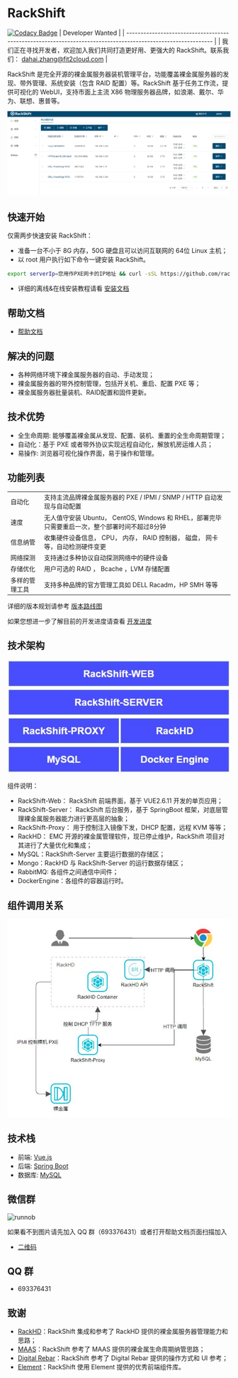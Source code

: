 # RackShift

[![Codacy Badge](https://api.codacy.com/project/badge/Grade/956d688c965044d49ec807817efd3ca0)](https://app.codacy.com/gh/rackshift/rackshift?utm_source=github.com&utm_medium=referral&utm_content=rackshift/rackshift&utm_campaign=Badge_Grade)
| Developer Wanted                                                                                             |
| ------------------------------------------------------------------------------------------------------------ |
| 我们正在寻找开发者，欢迎加入我们共同打造更好用、更强大的 RackShift。联系我们： [dahai.zhang@fit2cloud.com](mailto:dahai.zhang@fit2cloud.com) |

RackShift 是完全开源的裸金属服务器装机管理平台，功能覆盖裸金属服务器的发现、带外管理、系统安装（包含 RAID 配置）等。RackShift 基于任务工作流，提供可视化的 WebUI，支持市面上主流 X86 物理服务器品牌，如浪潮、戴尔、华为、联想、惠普等。

![runoob](docs/pic/rs-main.png)

## 快速开始

仅需两步快速安装 RackShift：
 * 准备一台不小于 8G 内存，50G 硬盘且可以访问互联网的 64位 Linux 主机；
 * 以 root 用户执行如下命令一键安装 RackShift。
```sh
export serverIp=您用作PXE网卡的IP地址 && curl -sSL https://github.com/rackshift/rackshift/releases/latest/download/quick_start.sh | sh
```
* 详细的离线&在线安装教程请看 [安装文档](https://rackshift-docs.fit2cloud.com/quick_start/)

## 帮助文档
- [帮助文档](https://rackshift-docs.fit2cloud.com/)

## 解决的问题
- 各种网络环境下裸金属服务器的自动、手动发现；
- 裸金属服务器的带外控制管理，包括开关机、重启、配置 PXE 等；
- 裸金属服务器批量装机、RAID配置和固件更新。

## 技术优势
  
- 全生命周期: 能够覆盖裸金属从发现、配置、装机、重置的全生命周期管理；
- 自动化：基于 PXE 或者带外协议实现远程自动化，解放机房运维人员；
- 易操作: 浏览器可视化操作界面，易于操作和管理。

## 功能列表

<table class="wrapped confluenceTable"><colgroup><col><col></colgroup><tbody><tr><td class="confluenceTd">自动化</td><td class="confluenceTd">支持主流品牌裸金属服务器的 PXE / IPMI / SNMP / HTTP 自动发现与自动配置</td></tr><tr><td class="confluenceTd">速度</td><td class="confluenceTd">无人值守安装 Ubuntu， CentOS, Windows 和 RHEL，部署完毕只需要重启一次，整个部署时间不超过8分钟</td></tr><tr><td colspan="1" class="confluenceTd">信息纳管</td><td colspan="1" class="confluenceTd">收集硬件设备信息， CPU， 内存， RAID 控制器， 磁盘， 网卡等，自动检测硬件变更</td></tr><tr><td colspan="1" class="confluenceTd">网络探测</td><td colspan="1" class="confluenceTd">支持通过多种协议自动探测网络中的硬件设备</td></tr><tr><td colspan="1" class="confluenceTd">存储优化</td><td colspan="1" class="confluenceTd">用户可选的 RAID ， Bcache ，LVM 存储配置</td></tr><tr><td colspan="1" class="confluenceTd">多样的管理工具</td><td colspan="1" class="confluenceTd">支持多种品牌的官方管理工具如 DELL Racadm，HP SMH 等等</td></tr></tbody></table>

详细的版本规划请参考 [版本路线图](https://github.com/rackshift/rackshift/blob/master/ROADMAP.md)  

如果您想进一步了解目前的开发进度请查看
[开发进度](https://github.com/rackshift/rackshift/projects/1)  

## 技术架构
![runoob](docs/pic/rs-structure.jpg)

组件说明：

- RackShift-Web： RackShift 前端界面，基于 VUE2.6.11 开发的单页应用；
- RackShift-Server： RackShift 后台服务，基于 SpringBoot 框架，对底层管理裸金属服务器能力进行更高层的抽象；
- RackShift-Proxy： 用于控制注入镜像下发，DHCP 配置，远程 KVM 等等；
- RackHD： EMC 开源的裸金属管理软件，现已停止维护，RackShift 项目对其进行了大量优化和集成；
- MySQL：RackShift-Server 主要运行数据的存储区；
- Mongo：RackHD 与 RackShift-Server 的运行数据存储区；
- RabbitMQ: 各组件之间通信中间件；
- DockerEngine：各组件的容器运行时。

## 组件调用关系
![runoob](docs/pic/rs-call2.jpg)

## 技术栈

- 前端: [Vue.js](https://vuejs.org/)
- 后端: [Spring Boot](https://www.tutorialspoint.com/spring_boot/spring_boot_introduction.htm)
- 数据库: [MySQL](https://www.mysql.com/)

## 微信群

![runnob](https://f2c-south.oss-cn-shenzhen.aliyuncs.com/RackHD-dont-del/RackShift/rs-21-03-08.png)  

如果看不到图片请先加入 QQ 群（693376431）或者打开帮助文档页面扫描加入
- [二维码](http://149.129.105.194:8081/about/)

## QQ 群
- 693376431

## 致谢

-  [RackHD](https://rackhd.github.io/)：RackShift 集成和参考了 RackHD 提供的裸金属服务器管理能力和思路；
-  [MAAS](https://maas.io/)：RackShift 参考了 MAAS 提供的裸金属生命周期纳管思路；
-  [Digital Rebar](https://rackn.com/rebar/)：RackShift 参考了 Digital Rebar 提供的操作方式和 UI 参考；
-  [Element](https://element.eleme.cn/#/)：RackShift 使用 Element 提供的优秀前端组件库。
